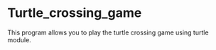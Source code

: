 # Turtle_crossing_game
This program allows you to play the turtle crossing game using turtle module.
